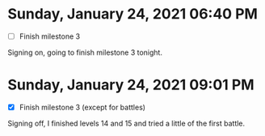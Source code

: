 # Sunday, January 24, 2021 06:40 PM
- [ ] Finish milestone 3

Signing on, going to finish milestone 3 tonight. 

# Sunday, January 24, 2021 09:01 PM
- [x] Finish milestone 3 (except for battles)

Signing off, I finished levels 14 and 15 and tried a little of the first battle. 
